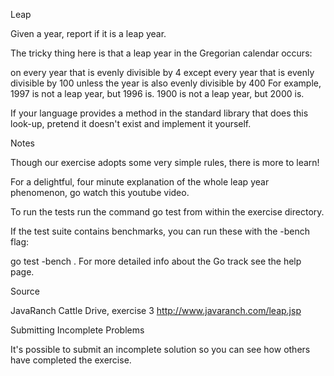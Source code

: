 Leap

Given a year, report if it is a leap year.

The tricky thing here is that a leap year in the Gregorian calendar occurs:

on every year that is evenly divisible by 4
  except every year that is evenly divisible by 100
    unless the year is also evenly divisible by 400
For example, 1997 is not a leap year, but 1996 is. 1900 is not a leap year, but 2000 is.

If your language provides a method in the standard library that does this look-up, pretend it doesn't exist and implement it yourself.

Notes

Though our exercise adopts some very simple rules, there is more to learn!

For a delightful, four minute explanation of the whole leap year phenomenon, go watch this youtube video.

To run the tests run the command go test from within the exercise directory.

If the test suite contains benchmarks, you can run these with the -bench flag:

go test -bench .
For more detailed info about the Go track see the help page.

Source

JavaRanch Cattle Drive, exercise 3 http://www.javaranch.com/leap.jsp

Submitting Incomplete Problems

It's possible to submit an incomplete solution so you can see how others have completed the exercise.